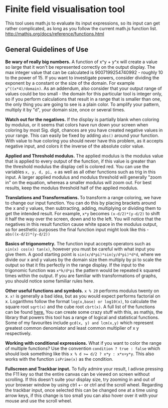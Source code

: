 # Finite field visualisation tool

This tool uses math.js to evaluate its input expressions, so its input can get rather complicated, as long as you follow the current math.js function list. http://mathjs.org/docs/reference/functions.html

<h2>General Guidelines of Use</h2>

<p><b>Be wary of really big numbers.</b> A function of x^y + y^x will create a value so large that it won't be represented correctly on the output display. The max integer value that can be calculated is 9007199254740992 - roughly 10 to the power of 15. If you want to investigate powers, consider dividing the exponent by a constant or the size of the domain. 
For example <code>y^((x*4)/domain)</code>. As an addendum, also consider that your output range of values could be too small -  the domain for this particular tool is integer only, so if you perform calculations that result in a range that is smaller than one, the only thing you are going to see is a plain color. To amplify your pattern, multiply it by "d", your domain size, once or several times.</p>

<p><b>Watch out for the negatives.</b> If the display is partially blank when coloring by modulus, or it seems that colors have run down your screen when coloring by most Sig. digit, chances are you have created negative values in your range. This can easily be fixed by adding <code>abs()</code> around your function. With value to hue coloring you should never have this problem, as it accepts negative input, and colors it the inverse of the absolute color value.</p>

<p><b>Applied and Threshold modulus.</b> The applied modulus is the modulus value that is applied to every output of the function, if this value is greater than the threshold modulus the display cell is colored red. You can use the variables <code>x, y, d, pi, e</code> as well as all other functions such as trig in this input. 
A larger applied modulus and modulus threshold will generally "zoom in" on the equation, whereas a smaller modulus will zoom out. For best results, keep the modulus threshold half of the applied modulus.</p>

<p><b>Translations and Transformations. </b>To transform a range coloring, we have to change our input function. You can do this by placing brackets around the x and y values, then subtracting, adding, multiplying or dividing them to get the intended result. For example, <code>x*y</code> becomes <code>(x-d/2)*(y-d/2)</code> to shift it half the way over the screen, down and to the left. 
You will notice that the negatives in this result function cause white space in the modulus output, so for aesthetic purposes the final function input might look like this - <code>abs((x-d/2)*(y-d/2))</code></p>

<p><b>Basics of trigonometry.</b> The function input accepts operators such as <code>sin(x) cos(x) tan(x)</code>, however you must be careful with what input you give them. A good starting point is <code>sin(x/d*pi)*sin(y/d*pi)*d*d</code>, where we divide our x and y values by the domain size then multiply by pi to scale the output so that it fits perfectly in the range display. 
If the input to the trigonomic function was <code>x*k/d*pi</code> the pattern would be repeated k squared times within the output. If you are familiar with transformations of graphs, you should notice some familiar rules here.</p>

<p><b>Other useful functions and symbols.</b> <code>x % 20</code> performs modulus twenty on x. <code>x!</code> is generally a bad idea, but as you would expect performs factorial on x. Logarithms follow the format <code>log(x,base) or log10(x)</code>, to calculate the square root <code>sqrt(x)</code> and the cube root <code>cbrt(x)</code>. 
A full list of the functions can be found <a href="http://mathjs.org/docs/reference/functions.html">here.</a> You can create some crazy stuff with this, as mathjs, the library that powers this tool has a range of logical and statistical functions. Some of my favourites include <code>gcd(x, y) and lcm(x,y)</code> which represent greatest common denomiator and least common multiplier of x y respectively.</p>

<p><b>Working with conditional expressions.</b> What if you want to color the range of multiple functions? Use the convention <code>condition ? true : false</code> which should look something like this <code>x % d >= d/2 ? x*y : x*x+y*y</code>. This also works with the function <code>isPrime(x)</code> as the condition.</p>

<p><b>Fullscreen and Trackbar input.</b> To fully admire your result, I adivse pressing the F11 key so that the entire canvas can be viewed on screen without scrolling. If this doesn't suite your display size, try zooming in and out of your browser window by using ctrl +- or ctrl and the scroll wheel. Regarding the trackbar input, once selected this can be changed one at a time using arrow keys, if this change is too small you can also hover over it with your mouse and use the scroll wheel. </p>
